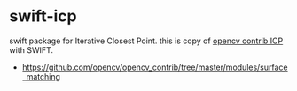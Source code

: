 # swift-icp

swift package for Iterative Closest Point. 
this is copy of [opencv contrib ICP](https://docs.opencv.org/4.x/dc/d9b/classcv_1_1ppf__match__3d_1_1ICP.html)
with SWIFT.

 * https://github.com/opencv/opencv_contrib/tree/master/modules/surface_matching
 
